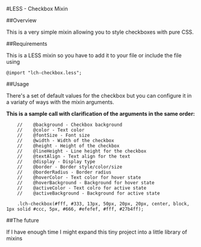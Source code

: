 #LESS - Checkbox Mixin

##Overview

This is a very simple mixin allowing you to style checkboxes with pure CSS.

##Requirements

This is a LESS mixin so you have to add it to your file or include the file using 

```
@import "lch-checkbox.less";
```

##Usage

There's a set of default values for the checkbox but you can configure it in a variaty of ways with the mixin arguments.

**This is a sample call with clarification of the arguments in the same order:**

```
    //    @background - Checkbox background
    //    @color - Text color
    //    @fontSize - Font size
    //    @width - Width of the checkbox
    //    @height - Height of the checkbox
    //    @lineHeight - Line height for the checkbox
    //    @textAlign - Text align for the text 
    //    @display - Display type
    //    @border - Border style/color/size
    //    @borderRadius - Border radius
    //    @hoverColor - Text color for hover state
    //    @hoverBackground - Background for hover state
    //    @activeColor - Text colro for active state
    //    @activeBackground - Background for active state

    .lch-checkbox(#fff, #333, 13px, 50px, 20px, 20px, center, block, 1px solid #ccc, 5px, #666, #efefef, #fff, #27b4ff);
```
##The future

If I have enough time I might expand this tiny project into a little library of mixins